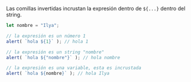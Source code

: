 
Las comillas invertidas incrustan la expresión dentro de `${...}` dentro del string.

```js run
let nombre = "Ilya";

// la expresión es un número 1
alert( `hola ${1}` ); // hola 1

// la expresión es un string "nombre"
alert( `hola ${"nombre"}` ); // hola nombre

// la expresión es una variable, esta es incrustada
alert( `hola ${nombre}` ); // hola Ilya
```
